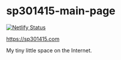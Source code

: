 # sp301415-main-page

[![Netlify Status](https://api.netlify.com/api/v1/badges/7af10b90-9999-4405-8789-d004898ab260/deploy-status)](https://app.netlify.com/sites/sp301415/deploys)

https://sp301415.com

My tiny little space on the Internet.